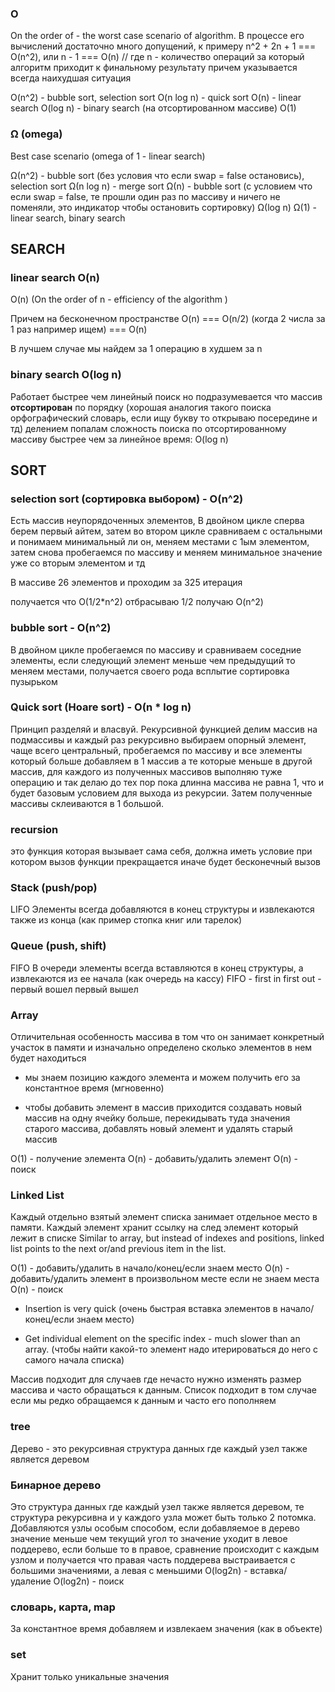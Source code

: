 ### O
On the order of - the worst case scenario of algorithm. В процессе его вычислений достаточно много допущений, к примеру n^2 + 2n + 1 === O(n^2), или n - 1 === O(n) // где n - количество операций за который алгоритм приходит к финальному результату причем указывается всегда наихудшая ситуация

O(n^2) - bubble sort, selection sort
O(n log n) - quick sort
O(n) - linear search
O(log n) - binary search (на отсортированном массиве)
O(1)

### Ω (omega)
Best case scenario (omega of 1 - linear search)

Ω(n^2) - bubble sort (без условия что если swap = false остановись), selection sort
Ω(n log n) - merge sort
Ω(n) - bubble sort (c условием что если swap = false, те прошли один раз по массиву и ничего не поменяли, это индикатор чтобы остановить сортировку)
Ω(log n) 
Ω(1) - linear search, binary search



## SEARCH

### linear search O(n)
O(n) (On the order of n - efficiency of the algorithm )

Причем на бесконечном пространстве O(n) === O(n/2) (когда 2 числа за 1 раз например ищем) === O(n)

В лучшем случае мы найдем за 1 операцию в худшем за n

### binary search O(log n)
Работает быстрее чем линейный поиск но подразумевается что массив **отсортирован** по порядку (хорошая аналогия такого поиска орфографический словарь, если ищу букву то открываю посередине и тд)
делением попалам
сложность поиска по отсортированному массиву быстрее чем за линейное время:
O(log n)



## SORT

### selection sort (сортировка выбором) - O(n^2)
Есть массив неупорядоченных элементов, В двойном цикле сперва берем первый айтем, затем во втором цикле сравниваем с остальными и понимаем минимальный ли он, меняем местами с 1ым элементом, затем снова пробегаемся по массиву и меняем минимальное значение уже со вторым элементом и тд

В массиве 26 элементов и проходим за 325 итерация

получается что O(1/2*n^2) отбрасываю 1/2 получаю O(n^2)

### bubble sort - O(n^2)
В двойном цикле пробегаемся по массиву и сравниваем соседние элементы, если следующий элемент меньше чем предыдущий то меняем местами, получается своего рода всплытие
сортировка пузырьком 

### Quick sort (Hoare sort) - O(n * log n)
Принцип разделяй и власвуй. Рекурсивной функцией делим массив на подмассивы и каждый раз рекурсивно выбираем опорный элемент, чаще всего центральный, пробегаемся по массиву и все элементы который больше добавляем в 1 массив а те которые меньше в другой массив, для каждого из полученных массивов выполняю туже операцию и так делаю до тех пор пока длинна массива не равна 1, что и будет базовым условием для выхода из рекурсии. Затем полученные массивы склеиваются в 1 большой.

### recursion
это функция которая вызывает сама себя, должна иметь условие при котором вызов функции прекращается иначе будет бесконечный вызов

### Stack (push/pop)
LIFO
Элементы всегда добавляются в конец структуры и извлекаются также из конца (как пример стопка книг или тарелок)

### Queue (push, shift)
FIFO
В очереди элементы всегда вставляются в конец структуры, а извлекаются из ее начала (как очередь на кассу) 
FIFO - first in first out - первый вошел первый вышел

### Array
Отличительная особенность массива в том что он занимает конкретный участок в памяти и изначально определено сколько элементов в нем будет находиться
+ мы знаем позицию каждого элемента и можем получить его за константное время (мгновенно)
- чтобы добавить элемент в массив приходится создавать новый массив на одну ячейку больше, перекидывать туда значения старого массива, добавлять новый элемент и удалять старый массив

O(1) - получение элемента
O(n) - добавить/удалить элемент
O(n) - поиск

### Linked List
Каждый отдельно взятый элемент списка занимает отдельное место в памяти. Каждый элемент хранит ссылку на след элемент который лежит в списке
Similar to array, but instead of indexes and positions, linked list points to the next or/and previous item in the list.

O(1) - добавить/удалить в начало/конец/если знаем место
O(n) - добавить/удалить элемент в произвольном месте если не знаем места
O(n) - поиск

+ Insertion is very quick (очень быстрая вставка элементов в начало/конец/если знаем место)
- Get individual element on the specific index - much slower than an array. (чтобы найти какой-то элемент надо итерироваться до него с самого начала списка)

Массив подходит для случаев где нечасто нужно изменять размер массива и часто обращаться к данным. Список подходит в том случае если мы редко обращаемся к данным и часто его пополняем

### tree
Дерево - это рекурсивная структура данных где каждый узел также является деревом

### Бинарное дерево
Это структура данных где каждый узел также является деревом, те структура рекурсивна и у каждого узла может быть только 2 потомка. Добавляются узлы особым способом, если добавляемое в дерево значение меньше чем текущий угол то значение уходит в левое поддерево, если больше то в правое, сравнение происходит с каждым узлом и получается что правая часть поддерева выстраивается с большими значениями, а левая с меньшими
O(log2n) - вставка/удаление
O(log2n) - поиск

### словарь, карта, map
За константное время добавляем и извлекаем значения (как в объекте)

### set 
Хранит только уникальные значения
